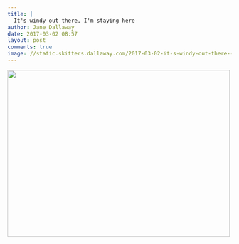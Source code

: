```yaml
---
title: |
  It's windy out there, I'm staying here
author: Jane Dallaway
date: 2017-03-02 08:57
layout: post
comments: true
image: //static.skitters.dallaway.com/2017-03-02-it-s-windy-out-there--i-m-staying-here-thumb-IMG_1896.JPG
---
```


<div>
        <a href="//static.skitters.dallaway.com/2017-03-02-it-s-windy-out-there--i-m-staying-here-fullsize-IMG_1896.JPG">
          <img src="//static.skitters.dallaway.com/2017-03-02-it-s-windy-out-there--i-m-staying-here-thumb-IMG_1896.JPG" width="500" height="375"/>
        </a>
      </div>


  
      